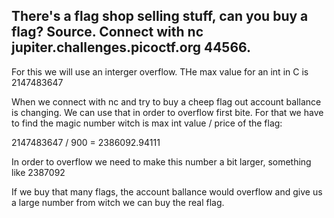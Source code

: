## There's a flag shop selling stuff, can you buy a flag? Source. Connect with nc jupiter.challenges.picoctf.org 44566.

For this we will use an interger overflow. THe max value for an int in C is 2147483647

When we connect with nc and try to buy a cheep flag out account ballance is changing. We can use that in order to overflow first bite. For that we have to find the magic number witch is max int value / price of the flag:

2147483647 / 900 = 2386092.94111 

In order to overflow we need to make this number a bit larger, something like 2387092

If we buy that many flags, the account ballance would overflow and give us a large number from witch we can buy the real flag.



